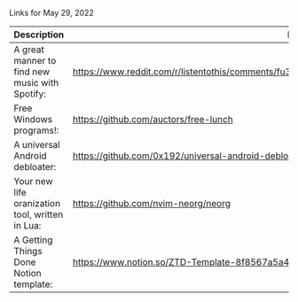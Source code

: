 Links for May 29, 2022

Description | Link
------------ | ------------
A great manner to find new music with Spotify: | https://www.reddit.com/r/listentothis/comments/fu38wy/discussion_my_personal_way_to_find_new_music/
Free Windows programs!: | https://github.com/auctors/free-lunch
A universal Android debloater: | https://github.com/0x192/universal-android-debloater
Your new life oranization tool, written in Lua: | https://github.com/nvim-neorg/neorg
A Getting Things Done Notion template: | https://www.notion.so/ZTD-Template-8f8567a5a4ff4034824ce11ce5313614
